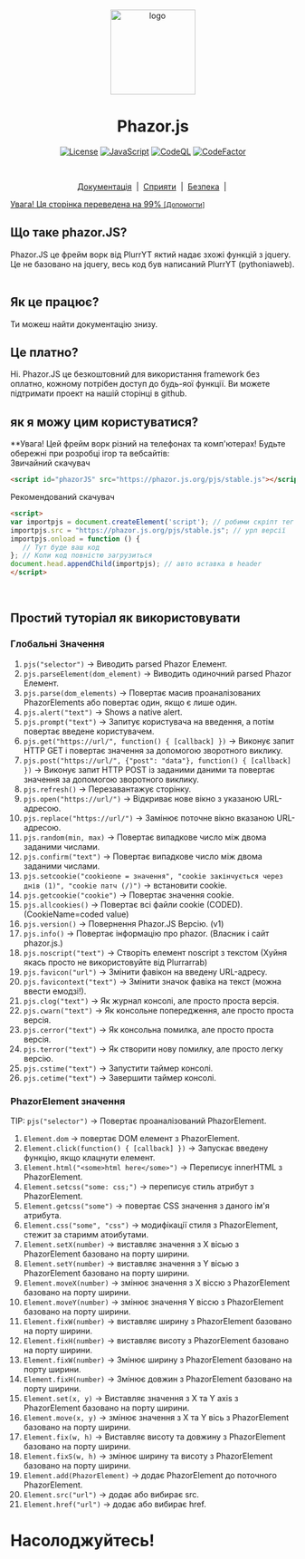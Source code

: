 <p align="center">
  <br/>
  <img
    alt="logo"
    src="https://raw.githubusercontent.com/Phazor-js/Phazor.js/gh-pages/favicon.png"
    height="150px" 
  />
</p>
<h1 align="center"><b>Phazor.js</b></h1>
<p align="center">
  <a
    href="https://github.com/Phazor-js/Phazor.js/blob/main/LICENSE"
    ><img
      alt="License"
      src="https://img.shields.io/badge/License-Custom%202.0-blue.svg"
  /></a>
  <a href="https://js.org/"
    ><img
      alt="JavaScript"
      src="https://img.shields.io/badge/%3C%2F%3E-JavaScript-%230074c1.svg"
  /></a>
  <a href="#"
    ><img
      alt="CodeQL"
      src="https://github.com/Phazor-js/Phazor.js/actions/workflows/codeql-analysis.yml/badge.svg"
  /></a>
  <a href="https://www.codefactor.io/repository/github/pythoniaweb/phazor.js/overview/main"><img src="https://www.codefactor.io/repository/github/pythoniaweb/phazor.js/badge/main" alt="CodeFactor" /></a>
</p>
<br />

<p align="center">
  <a href="#docs">Документація</a> &nbsp;|&nbsp;
  <a href="https://github.com/Phazor-js/Phazor.js/blob/main/docs/pjs/public.js">Сприяти</a> &nbsp;|&nbsp;
  <a href="https://github.com/Phazor-js/Phazor.js/blob/main/SECURITY.md">Безпека</a> &nbsp;|&nbsp;
</p>
<a href="https://github.com/Phazor-js/Phazor.js/blob/main/docs/lang/ua/readme.md">Увага! Ця сторінка переведена на 99% <small>[Допомогти]</small></a>
<h2 id="docs">Що таке phazor.JS?</h2>
Phazor.JS це фрейм ворк від PlurrYT яктий надає зхожі функцій з jquery.<br>
Це  не базовано на jquery, весь код був написаний PlurrYT (pythoniaweb).<br>
<br>

## Як це працює?
Ти можеш найти документацію знизу.

## Це платно?
Ні. Phazor.JS це безкоштовний для використання framework без оплатно, кожному потрібен доступ до будь-яої функції. Ви можете підтримати проект на нашій сторінці в github.<br>

## як я можу цим користуватися?
**Увага! Цей фрейм ворк різний на телефонах та комп'ютерах! Будьте обережні при розробці ігор та вебсайтів:<br>
Звичайний скачувач
```HTML
<script id="phazorJS" src="https://phazor.js.org/pjs/stable.js"></script>
```
Рекомендований скачувач
```HTML
<script>
var importpjs = document.createElement('script'); // робими скріпт тег
importpjs.src = "https://phazor.js.org/pjs/stable.js"; // урл версії
importpjs.onload = function () {
   // Тут буде ваш код
}; // Коли код повністю загрузиться
document.head.appendChild(importpjs); // авто вставка в header
</script>
```



<br>

## Простий туторіал як використовувати
### Глобальні Значення
 1. `pjs("selector")` -> Виводить parsed Phazor Елемент.
 2. `pjs.parseElement(dom_element)` -> Виводить одиночний parsed Phazor Елемент.
 3. `pjs.parse(dom_elements)` -> Повертає масив проаналізованих PhazorElements або повертає один, якщо є лише один.
 4. `pjs.alert("text")` -> Shows a native alert.
 5. `pjs.prompt("text")` -> Запитує користувача на введення, а потім повертає введене користувачем.
 6. `pjs.get("https://url/", function() { [callback] })` -> Виконує запит HTTP GET і повертає значення за допомогою зворотного виклику.
 7. `pjs.post("https://url/", {"post": "data"}, function() { [callback] })` -> Виконує запит HTTP POST із заданими даними та повертає значення за допомогою зворотного виклику.
 8. `pjs.refresh()` -> Перезавантажує сторінку.
 9. `pjs.open("https://url/")` -> Відкриває нове вікно з указаною URL-адресою.
 10. `pjs.replace("https://url/")` -> Замінює поточне вікно вказаною URL-адресою.
 11. `pjs.random(min, max)` -> Повертає випадкове число між двома заданими числами.
 13. `pjs.confirm("text")` -> Повертає випадкове число між двома заданими числами.
 14. `pjs.setcookie("cookieone = значення", "cookie закінчується через днів (1)", "cookie патч (/)")` -> встановити cookie.
 15. `pjs.getcookie("cookie")` -> Повертає значення cookie.
 16. `pjs.allcookies()` -> Повертає всі файли cookie (CODED). (CookieName=coded value)
 17. `pjs.version()` -> Повернення Phazor.JS Версію. (v1)
 18. `pjs.info()` -> Повертає інформацію про phazor. (Власник і сайт phazor.js.)
 19. `pjs.noscript("text")` -> Створіть елемент noscript з текстом (Хуйня якась просто не використовуйте від Plurrarrab)
 20. `pjs.favicon("url")` -> Змінити фавікон на введену URL-адресу.
 21. `pjs.favicontext("text")` -> Змінити значок фавіка на текст (можна ввести емодзі!).
 22. `pjs.clog("text")` -> Як журнал консолі, але просто проста версія.
 23. `pjs.cwarn("text")` -> Як консольне попередження, але просто проста версія.
 24. `pjs.cerror("text")` -> Як консольна помилка, але просто проста версія.
 25. `pjs.terror("text")` -> Як створити нову помилку, але просто легку версію.
 26. `pjs.cstime("text")` -> Запустити таймер консолі.
 27. `pjs.cetime("text")` -> Завершити таймер консолі.

### PhazorElement значення
TIP: `pjs("selector")` -> Повертає проаналізований PhazorElement.
1. `Element.dom` -> повертає  DOM елемент з PhazorElement.
2. `Element.click(function() { [callback] })` -> Запускає введену функцію, якщо клацнути елемент.
3. `Element.html("<some>html here</some>")` -> Переписує innerHTML з PhazorElement.
4. `Element.setcss("some: css;")` -> переписує стиль атрибут з PhazorElement.
5. `Element.getcss("some")` -> повертає  CSS значення  з даного ім'я атрибута.
6. `Element.css("some", "css")` -> модифікації стиля  з PhazorElement, стежит за старимм атоибутами.
7. `Element.setX(number)` -> виставляє значення з X вісью з PhazorElement базовано на  порту ширини.
8. `Element.setY(number)` -> виставляє значення з Y вісью з PhazorElement базовано на  порту ширини.
9. `Element.moveX(number)` -> змінює значення з X віссю з PhazorElement базовано на  порту ширини.
10. `Element.moveY(number)` -> змінює значення Y віссю з PhazorElement базовано на  порту ширини.
11. `Element.fixW(number)` -> виставляє ширину з PhazorElement базовано на  порту ширини.
12. `Element.fixH(number)` -> виставляє висоту з PhazorElement базовано на порту ширини.
13. `Element.fixW(number)` -> Змінює ширину з PhazorElement базовано на  порту ширини.
14. `Element.fixH(number)` -> Змінює довжин  з PhazorElement базовано на  порту ширини.
15. `Element.set(x, y)` -> Виставляє значення з X та Y axis з PhazorElement базовано на  порту ширини.
16. `Element.move(x, y)` -> змінює значення з X та Y вісь з PhazorElement базовано на  порту ширини.
17. `Element.fix(w, h)` -> Виставляє висоту та довжину  з PhazorElement базовано на  порту ширини.
18. `Element.fixS(w, h)` -> змінює ширину та висоту з PhazorElement базовано на  порту ширини.
19. `Element.add(PhazorElement)` -> додає PhazorElement до поточного PhazorElement.
20. `Element.src("url")` -> додає або вибирає src.
21. `Element.href("url")` -> додає або вибирає href.

# Насолоджуйтесь!

